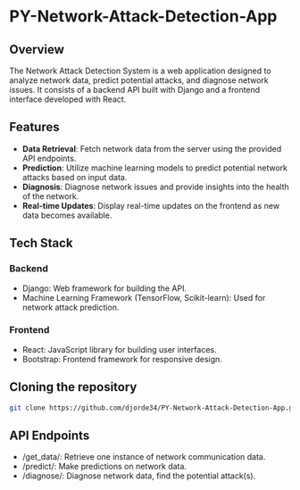 # PY-Network-Attack-Detection-App

## Overview

The Network Attack Detection System is a web application designed to analyze network data, predict potential attacks, and diagnose network issues. It consists of a backend API built with Django and a frontend interface developed with React.

## Features

- **Data Retrieval**: Fetch network data from the server using the provided API endpoints.
- **Prediction**: Utilize machine learning models to predict potential network attacks based on input data.
- **Diagnosis**: Diagnose network issues and provide insights into the health of the network.
- **Real-time Updates**: Display real-time updates on the frontend as new data becomes available.

## Tech Stack

### Backend

- Django: Web framework for building the API.
- Machine Learning Framework (TensorFlow, Scikit-learn): Used for network attack prediction.

### Frontend

- React: JavaScript library for building user interfaces.
- Bootstrap: Frontend framework for responsive design.

## Cloning the repository

   ```bash
   git clone https://github.com/djorde34/PY-Network-Attack-Detection-App.git
```

## API Endpoints
* /get_data/: Retrieve one instance of network communication data.
* /predict/: Make predictions on network data.
* /diagnose/: Diagnose network data, find the potential attack(s).


   
